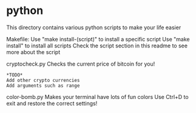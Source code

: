 # python
This directory contains various python scripts to make your life easier

Makefile:
	Use "make install-(script)" to install a specific script
	Use "make install" to install all scripts
	Check the script section in this readme to see more about the script

cryptocheck.py
	Checks the current price of bitcoin for you!

	*TODO*
	Add other crypto currencies
	Add arguments such as range

color-bomb.py
	Makes your terminal have lots of fun colors
	Use Ctrl+D to exit and restore the correct settings!
